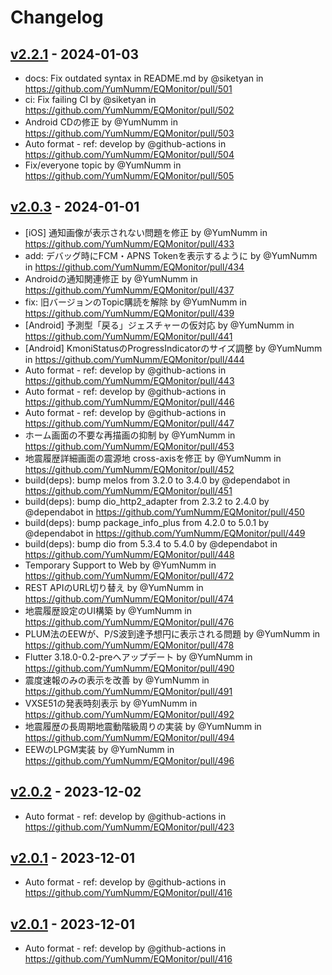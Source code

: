 # Changelog

## [v2.2.1](https://github.com/YumNumm/EQMonitor/compare/v2.2.0...v2.2.1) - 2024-01-03
- docs: Fix outdated syntax in README.md by @siketyan in https://github.com/YumNumm/EQMonitor/pull/501
- ci: Fix failing CI by @siketyan in https://github.com/YumNumm/EQMonitor/pull/502
- Android CDの修正 by @YumNumm in https://github.com/YumNumm/EQMonitor/pull/503
- Auto format - ref: develop by @github-actions in https://github.com/YumNumm/EQMonitor/pull/504
- Fix/everyone topic by @YumNumm in https://github.com/YumNumm/EQMonitor/pull/505

## [v2.0.3](https://github.com/YumNumm/EQMonitor/compare/v2.0.2...v2.0.3) - 2024-01-01
- [iOS] 通知画像が表示されない問題を修正 by @YumNumm in https://github.com/YumNumm/EQMonitor/pull/433
- add: デバッグ時にFCM・APNS Tokenを表示するように by @YumNumm in https://github.com/YumNumm/EQMonitor/pull/434
- Androidの通知関連修正 by @YumNumm in https://github.com/YumNumm/EQMonitor/pull/437
- fix: 旧バージョンのTopic購読を解除 by @YumNumm in https://github.com/YumNumm/EQMonitor/pull/439
- [Android] 予測型「戻る」ジェスチャーの仮対応 by @YumNumm in https://github.com/YumNumm/EQMonitor/pull/441
- [Android] KmoniStatusのProgressIndicatorのサイズ調整 by @YumNumm in https://github.com/YumNumm/EQMonitor/pull/444
- Auto format - ref: develop by @github-actions in https://github.com/YumNumm/EQMonitor/pull/443
- Auto format - ref: develop by @github-actions in https://github.com/YumNumm/EQMonitor/pull/446
- Auto format - ref: develop by @github-actions in https://github.com/YumNumm/EQMonitor/pull/447
- ホーム画面の不要な再描画の抑制 by @YumNumm in https://github.com/YumNumm/EQMonitor/pull/453
- 地震履歴詳細画面の震源地 cross-axisを修正 by @YumNumm in https://github.com/YumNumm/EQMonitor/pull/452
- build(deps): bump melos from 3.2.0 to 3.4.0 by @dependabot in https://github.com/YumNumm/EQMonitor/pull/451
- build(deps): bump dio_http2_adapter from 2.3.2 to 2.4.0 by @dependabot in https://github.com/YumNumm/EQMonitor/pull/450
- build(deps): bump package_info_plus from 4.2.0 to 5.0.1 by @dependabot in https://github.com/YumNumm/EQMonitor/pull/449
- build(deps): bump dio from 5.3.4 to 5.4.0 by @dependabot in https://github.com/YumNumm/EQMonitor/pull/448
- Temporary Support to Web by @YumNumm in https://github.com/YumNumm/EQMonitor/pull/472
- REST APIのURL切り替え by @YumNumm in https://github.com/YumNumm/EQMonitor/pull/474
- 地震履歴設定のUI構築 by @YumNumm in https://github.com/YumNumm/EQMonitor/pull/476
- PLUM法のEEWが、P/S波到達予想円に表示される問題 by @YumNumm in https://github.com/YumNumm/EQMonitor/pull/478
- Flutter 3.18.0-0.2-preへアップデート by @YumNumm in https://github.com/YumNumm/EQMonitor/pull/490
- 震度速報のみの表示を改善 by @YumNumm in https://github.com/YumNumm/EQMonitor/pull/491
- VXSE51の発表時刻表示 by @YumNumm in https://github.com/YumNumm/EQMonitor/pull/492
- 地震履歴の長周期地震動階級周りの実装 by @YumNumm in https://github.com/YumNumm/EQMonitor/pull/494
- EEWのLPGM実装 by @YumNumm in https://github.com/YumNumm/EQMonitor/pull/496

## [v2.0.2](https://github.com/YumNumm/EQMonitor/compare/v2.0.1...v2.0.2) - 2023-12-02
- Auto format - ref: develop by @github-actions in https://github.com/YumNumm/EQMonitor/pull/423

## [v2.0.1](https://github.com/YumNumm/EQMonitor/compare/v2.0.0...v2.0.1) - 2023-12-01
- Auto format - ref: develop by @github-actions in https://github.com/YumNumm/EQMonitor/pull/416

## [v2.0.1](https://github.com/YumNumm/EQMonitor/compare/v2.0.0...v2.0.1) - 2023-12-01
- Auto format - ref: develop by @github-actions in https://github.com/YumNumm/EQMonitor/pull/416
